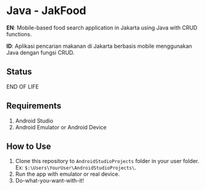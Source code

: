 # Java - JakFood
**EN**: Mobile-based food search application in Jakarta using Java with CRUD functions.

**ID**: Aplikasi pencarian makanan di Jakarta berbasis mobile menggunakan Java dengan fungsi CRUD.

## Status
END OF LIFE

## Requirements
1. Android Studio
2. Android Emulator or Android Device

## How to Use
1. Clone this repository to `AndroidStudioProjects` folder in your user folder. Ex: `$:\Users\YourUser\AndroidStudioProjects\`.
2. Run the app with emulator or real device.
3. Do-what-you-want-with-it!
